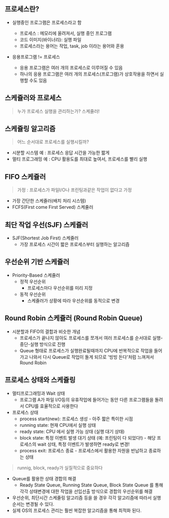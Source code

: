 ## 프로세스란?
* 실행중인 프로그램은 프로세스라고 함
    - 프로세스 : 메모리에 올려져서, 실행 중인 프로그램
    - 코드 이미지(바이너리): 실행 파일
    - 프로세스라는 용어는 작업, task, job 이라는 용어와 혼용

* 응용프로그램 != 프로세스
    - 응용 프로그램은 여러 개의 프로세스로 이루어질 수 있음
    - 하나의 응용 프로그램은 여러 개의 프로세스(프로그램)가 상호작용을 하면서 실행할 수도 있음

 ## 스케쥴러와 프로세스
 > 누가 프로세스 실행을 관리하는가? 스케쥴러!

 ## 스케쥴링 알고리즘
 > 어느 순서대로 프로세스를 실행시킬까?

 * 시분할 시스템 예 : 프로세스 응답 시간을 가능한 짧게
 * 멀티 프로그래밍 예 : CPU 활용도를 최대로 높여서, 프로세스를 빨리 실행


 ## FIFO 스케쥴러
 > 가정 : 프로세스가 파일I/O나 프린팅과같은 작업이 없다고 가정
* 가장 간단한 스케쥴러(배치 처리 시스템)
* FCFS(First come First Served) 스케쥴러


 ## 최단 작업 우선(SJF) 스케쥴러
 * SJF(Shortest Job First) 스케쥴러
    - 가장 프로세스 시간이 짧은 프로세스부터 실행하는 알고리즘

## 우선순위 기반 스케쥴러
* Priority-Based 스케쥴러
    - 정적 우선순위
        - 프로세스마다 우선순위를 미리 지정
    - 동적 우선순위
        - 스케쥴러가 상황에 따라 우선순위를 동적으로 변경

## Round Robin 스케쥴러 (Round Robin Queue)
* 시분할과 FIFO의 결합과 비슷한 개념
    - 프로세스가 끝나지 않아도 프로세스를 쪼개서 여러 프로세스를 순서대로 실행-중단-실행 방식으로 진행
    - Queue 형태로 프로세스가 실행완료될때까지 CPU에 반복적으로 작업을 들어가고 나와서 다시 Queue로 작업이 돌게 되므로 '빙빙 돈다'처럼 느껴져서 Round Robin

## 프로세스 상태와 스케쥴링
* 멀티프로그래밍과 Wait 상태
    - 프로그램 A가 파일 I/O등의 유휴작업에 들어가는 동안 다른 프로그램들을 돌려서 CPU를 효율적으로 사용한다
* 프로세스 상태
    - process start(new): 프로세스 생성 - 아주 짧은 특이한 시점
    - running state: 현재 CPU에서 실행 상태
    - ready state: CPU 에서 실행 가능 상태 (실행 대기 상태)
    - block state: 특정 이벤트 발생 대기 상태 (예: 프린팅이 다 되었다!) - 해당 프로세스의 wait 상태, 특정 이벤트가 발생하면 ready로 변경!
    - process exit: 프로세스 종료 - 프로세스에서 활용한 자원을 반납하고 종료하는 상태 
> runnig, block, ready가 실질적으로 중요하다
    
* Queue를 활용한 상태 경합의 해결
    - Ready State Queue, Running State Queue, Block State Queue 를 통해 각각 상태변경에 대한 작업을 선입선출 방식으로 경합의 우선순위를 해결
* 우선순위, 최단시간 스케쥴링 알고리즘 등을 쓸 경우 각각 알고리즘에 따라서 실행순서는 변경될 수 있다.
* 실제 OS의 프로세스 관리는 훨씬 복잡한 알고리즘을 통해 최적화 된다.

